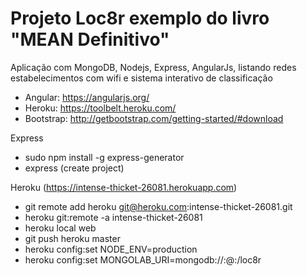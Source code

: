 # Projeto Loc8r exemplo do livro "MEAN Definitivo"

Aplicação com MongoDB, Nodejs, Express, AngularJs, listando redes estabelecimentos com wifi e sistema interativo de classificação

- Angular: https://angularjs.org/
- Heroku: https://toolbelt.heroku.com/
- Bootstrap: http://getbootstrap.com/getting-started/#download

Express 
- sudo npm install -g express-generator
- express (create project)

Heroku (https://intense-thicket-26081.herokuapp.com) 

- git remote add heroku git@heroku.com:intense-thicket-26081.git
- heroku git:remote -a intense-thicket-26081
- heroku local web
- git push heroku master
- heroku config:set NODE_ENV=production
- heroku config:set MONGOLAB_URI=mongodb://<dbuser>:<dbpassword>@<dbserver>:<dbport>/loc8r